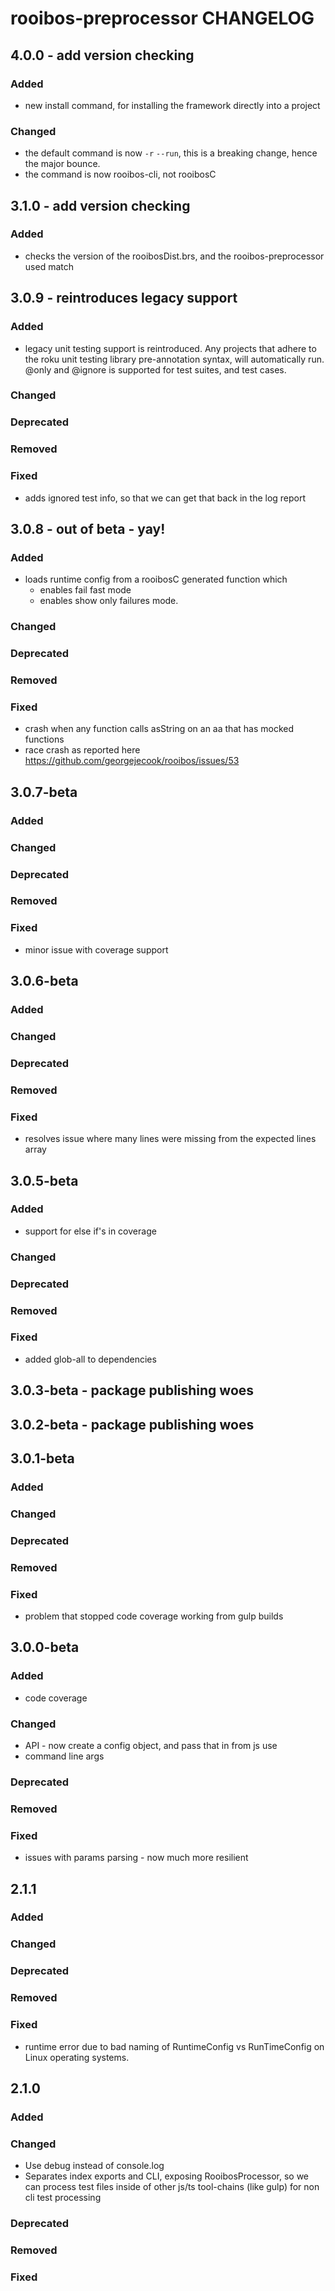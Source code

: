 # rooibos-preprocessor CHANGELOG

## 4.0.0 - add version checking

### Added

 - new install command, for installing the framework directly into a project

### Changed

 - the default command is now `-r` `--run`, this is a breaking change, hence the major bounce.
 - the command is now rooibos-cli, not rooibosC

## 3.1.0 - add version checking

### Added 

 - checks the version of the rooibosDist.brs, and the rooibos-preprocessor used match
 
## 3.0.9 - reintroduces legacy support

### Added

  - legacy unit testing support is reintroduced. Any projects that adhere to the roku unit testing library pre-annotation syntax, will automatically run.
    @only and @ignore is supported for test suites, and test cases.

### Changed

### Deprecated

### Removed

### Fixed

  - adds ignored test info, so that we can get that back in the log report


## 3.0.8 - out of beta - yay!

### Added

  - loads runtime config from a rooibosC generated function which
    - enables fail fast mode
    - enables show only failures mode.

### Changed

### Deprecated

### Removed

### Fixed

  - crash when any function calls asString on an aa that has mocked functions
  - race crash as reported here https://github.com/georgejecook/rooibos/issues/53

## 3.0.7-beta

### Added

### Changed

### Deprecated

### Removed

### Fixed

 - minor issue with coverage support
 
## 3.0.6-beta

### Added

### Changed

### Deprecated

### Removed

### Fixed

 - resolves issue where many lines were missing from the expected lines array

## 3.0.5-beta

### Added
  - support for else if's in coverage

### Changed

### Deprecated

### Removed

### Fixed

 - added glob-all to dependencies

## 3.0.3-beta - package publishing woes

## 3.0.2-beta - package publishing woes

## 3.0.1-beta

### Added

### Changed


### Deprecated

### Removed

### Fixed

 - problem that stopped code coverage working from gulp builds


## 3.0.0-beta

### Added

 - code coverage

### Changed

 - API - now create a config object, and pass that in from js use
 - command line args

### Deprecated

### Removed

### Fixed

 - issues with params parsing - now much more resilient

## 2.1.1

### Added

### Changed

### Deprecated

### Removed

### Fixed

 - runtime error due to bad naming of RuntimeConfig vs RunTimeConfig on Linux operating systems.

## 2.1.0

### Added

### Changed

 - Use debug instead of console.log
 - Separates index exports and CLI, exposing RooibosProcessor, so we can process test files inside of other js/ts tool-chains (like gulp) for non cli test processing

### Deprecated

### Removed

### Fixed

